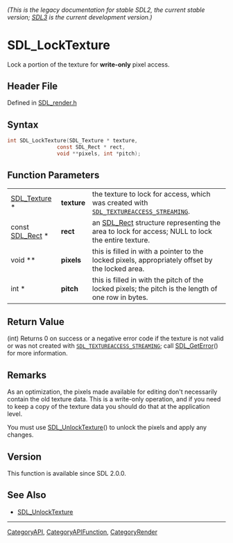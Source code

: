###### (This is the legacy documentation for stable SDL2, the current stable version; [SDL3](https://wiki.libsdl.org/SDL3/) is the current development version.)
# SDL_LockTexture

Lock a portion of the texture for **write-only** pixel access.

## Header File

Defined in [SDL_render.h](https://github.com/libsdl-org/SDL/blob/SDL2/include/SDL_render.h)

## Syntax

```c
int SDL_LockTexture(SDL_Texture * texture,
                const SDL_Rect * rect,
                void **pixels, int *pitch);
```

## Function Parameters

|                              |             |                                                                                                                      |
| ---------------------------- | ----------- | -------------------------------------------------------------------------------------------------------------------- |
| [SDL_Texture](SDL_Texture) * | **texture** | the texture to lock for access, which was created with [`SDL_TEXTUREACCESS_STREAMING`](SDL_TEXTUREACCESS_STREAMING). |
| const [SDL_Rect](SDL_Rect) * | **rect**    | an [SDL_Rect](SDL_Rect) structure representing the area to lock for access; NULL to lock the entire texture.         |
| void **                      | **pixels**  | this is filled in with a pointer to the locked pixels, appropriately offset by the locked area.                      |
| int *                        | **pitch**   | this is filled in with the pitch of the locked pixels; the pitch is the length of one row in bytes.                  |

## Return Value

(int) Returns 0 on success or a negative error code if the texture is not
valid or was not created with
[`SDL_TEXTUREACCESS_STREAMING`](SDL_TEXTUREACCESS_STREAMING); call
[SDL_GetError](SDL_GetError)() for more information.

## Remarks

As an optimization, the pixels made available for editing don't necessarily
contain the old texture data. This is a write-only operation, and if you
need to keep a copy of the texture data you should do that at the
application level.

You must use [SDL_UnlockTexture](SDL_UnlockTexture)() to unlock the pixels
and apply any changes.

## Version

This function is available since SDL 2.0.0.

## See Also

- [SDL_UnlockTexture](SDL_UnlockTexture)

----
[CategoryAPI](CategoryAPI), [CategoryAPIFunction](CategoryAPIFunction), [CategoryRender](CategoryRender)

